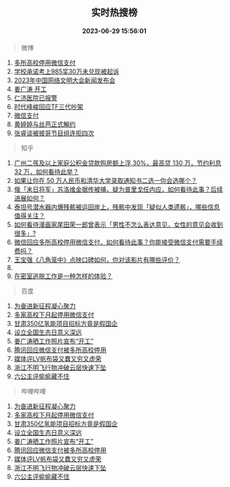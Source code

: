 <div align="center"><h2>实时热搜榜</h2><h4>2023-06-29 15:56:01</h4></div>

> 微博  

1. [多所高校停用微信支付](https://s.weibo.com/weibo?q=%23%E5%A4%9A%E6%89%80%E9%AB%98%E6%A0%A1%E5%81%9C%E7%94%A8%E5%BE%AE%E4%BF%A1%E6%94%AF%E4%BB%98%23&t=31&band_rank=1&Refer=top)<br />
2. [学校承诺考上985奖30万未兑现被起诉](https://s.weibo.com/weibo?q=%23%E5%AD%A6%E6%A0%A1%E6%89%BF%E8%AF%BA%E8%80%83%E4%B8%8A985%E5%A5%9630%E4%B8%87%E6%9C%AA%E5%85%91%E7%8E%B0%E8%A2%AB%E8%B5%B7%E8%AF%89%23&t=31&band_rank=2&Refer=top)<br />
3. [2023年中国网络文明大会新闻发布会](https://s.weibo.com/weibo?q=%232023%E5%B9%B4%E4%B8%AD%E5%9B%BD%E7%BD%91%E7%BB%9C%E6%96%87%E6%98%8E%E5%A4%A7%E4%BC%9A%E6%96%B0%E9%97%BB%E5%8F%91%E5%B8%83%E4%BC%9A%23&t=31&band_rank=3&Refer=top)<br />
4. [姜广涛 开工](https://s.weibo.com/weibo?q=%E5%A7%9C%E5%B9%BF%E6%B6%9B%20%E5%BC%80%E5%B7%A5&t=31&band_rank=4&Refer=top)<br />
5. [仁济医院已报警](https://s.weibo.com/weibo?q=%23%E4%BB%81%E6%B5%8E%E5%8C%BB%E9%99%A2%E5%B7%B2%E6%8A%A5%E8%AD%A6%23&t=31&band_rank=5&Refer=top)<br />
6. [时代峰峻回应TF三代吵架](https://s.weibo.com/weibo?q=%23%E6%97%B6%E4%BB%A3%E5%B3%B0%E5%B3%BB%E5%9B%9E%E5%BA%94TF%E4%B8%89%E4%BB%A3%E5%90%B5%E6%9E%B6%23&t=31&band_rank=6&Refer=top)<br />
7. [微信支付](https://s.weibo.com/weibo?q=%E5%BE%AE%E4%BF%A1%E6%94%AF%E4%BB%98&t=31&band_rank=7&Refer=top)<br />
8. [黄婷婷与丝芭正式解约](https://s.weibo.com/weibo?q=%23%E9%BB%84%E5%A9%B7%E5%A9%B7%E4%B8%8E%E4%B8%9D%E8%8A%AD%E6%AD%A3%E5%BC%8F%E8%A7%A3%E7%BA%A6%23&t=31&band_rank=8&Refer=top)<br />
9. [张睿谈被披哥节目组连拒四次](https://s.weibo.com/weibo?q=%23%E5%BC%A0%E7%9D%BF%E8%B0%88%E8%A2%AB%E6%8A%AB%E5%93%A5%E8%8A%82%E7%9B%AE%E7%BB%84%E8%BF%9E%E6%8B%92%E5%9B%9B%E6%AC%A1%23&t=31&band_rank=9&Refer=top)<br />

> 知乎  

1. [广州二孩及以上家庭公积金贷款购房额上浮 30%，最高贷 130 万，节约利息 32 万，如何看待此举？](https://www.zhihu.com/question/609178796)<br />
2. [如果让你在 50 万人民币和清华大学录取通知书二选一你会选哪个？](https://www.zhihu.com/question/607748095)<br />
3. [俄「末日将军」苏洛维金据传被捕，疑为普里戈任内应，如何看待此事？后续进展如何？](https://www.zhihu.com/question/609355915)<br />
4. [泰坦号潜水器内爆残骸被运回岸上，残骸中发现「疑似人类遗骸」，哪些信息值得关注？](https://www.zhihu.com/question/609334039)<br />
5. [如何看待漫画家尾田荣一郎曾表示「男性不怎么表达意见，女性的意见会收到很多」?](https://www.zhihu.com/question/607642085)<br />
6. [微信回应多所高校停用微信支付，如何看待此事？你能接受微信支付需要手续费吗？](https://www.zhihu.com/question/609374806)<br />
7. [王宝强《八角笼中》点映口碑如何，你对该影片有哪些评价？](https://www.zhihu.com/question/608000476)<br />
8. []()<br />
9. [在密室逃脱工作是一种怎样的体验？](https://www.zhihu.com/question/292922127)<br />

> 百度  

1. [为奋进新征程凝心聚力](https://www.baidu.com/s?wd=%E4%B8%BA%E5%A5%8B%E8%BF%9B%E6%96%B0%E5%BE%81%E7%A8%8B%E5%87%9D%E5%BF%83%E8%81%9A%E5%8A%9B&sa=fyb_news&rsv_dl=fyb_news)<br />
2. [多家高校下月起停用微信支付](https://www.baidu.com/s?wd=%E5%A4%9A%E5%AE%B6%E9%AB%98%E6%A0%A1%E4%B8%8B%E6%9C%88%E8%B5%B7%E5%81%9C%E7%94%A8%E5%BE%AE%E4%BF%A1%E6%94%AF%E4%BB%98&sa=fyb_news&rsv_dl=fyb_news)<br />
3. [甘肃350亿氢能项目招标方竟是假国企](https://www.baidu.com/s?wd=%E7%94%98%E8%82%83350%E4%BA%BF%E6%B0%A2%E8%83%BD%E9%A1%B9%E7%9B%AE%E6%8B%9B%E6%A0%87%E6%96%B9%E7%AB%9F%E6%98%AF%E5%81%87%E5%9B%BD%E4%BC%81&sa=fyb_news&rsv_dl=fyb_news)<br />
4. [设立全国生态日意义深远](https://www.baidu.com/s?wd=%E8%AE%BE%E7%AB%8B%E5%85%A8%E5%9B%BD%E7%94%9F%E6%80%81%E6%97%A5%E6%84%8F%E4%B9%89%E6%B7%B1%E8%BF%9C&sa=fyb_news&rsv_dl=fyb_news)<br />
5. [姜广涛晒工作照片宣布“开工”](https://www.baidu.com/s?wd=%E5%A7%9C%E5%B9%BF%E6%B6%9B%E6%99%92%E5%B7%A5%E4%BD%9C%E7%85%A7%E7%89%87%E5%AE%A3%E5%B8%83%E2%80%9C%E5%BC%80%E5%B7%A5%E2%80%9D&sa=fyb_news&rsv_dl=fyb_news)<br />
6. [腾讯回应微信支付被多所高校停用](https://www.baidu.com/s?wd=%E8%85%BE%E8%AE%AF%E5%9B%9E%E5%BA%94%E5%BE%AE%E4%BF%A1%E6%94%AF%E4%BB%98%E8%A2%AB%E5%A4%9A%E6%89%80%E9%AB%98%E6%A0%A1%E5%81%9C%E7%94%A8&sa=fyb_news&rsv_dl=fyb_news)<br />
7. [媒体评LV帆布袋又蠢又穷又虚荣](https://www.baidu.com/s?wd=%E5%AA%92%E4%BD%93%E8%AF%84LV%E5%B8%86%E5%B8%83%E8%A2%8B%E5%8F%88%E8%A0%A2%E5%8F%88%E7%A9%B7%E5%8F%88%E8%99%9A%E8%8D%A3&sa=fyb_news&rsv_dl=fyb_news)<br />
8. [浙江不明飞行物冲破云层快速下坠](https://www.baidu.com/s?wd=%E6%B5%99%E6%B1%9F%E4%B8%8D%E6%98%8E%E9%A3%9E%E8%A1%8C%E7%89%A9%E5%86%B2%E7%A0%B4%E4%BA%91%E5%B1%82%E5%BF%AB%E9%80%9F%E4%B8%8B%E5%9D%A0&sa=fyb_news&rsv_dl=fyb_news)<br />
9. [六公主评偷偷藏不住](https://www.baidu.com/s?wd=%E5%85%AD%E5%85%AC%E4%B8%BB%E8%AF%84%E5%81%B7%E5%81%B7%E8%97%8F%E4%B8%8D%E4%BD%8F&sa=fyb_news&rsv_dl=fyb_news)<br />

> 哔哩哔哩  

1. [为奋进新征程凝心聚力](https://www.baidu.com/s?wd=%E4%B8%BA%E5%A5%8B%E8%BF%9B%E6%96%B0%E5%BE%81%E7%A8%8B%E5%87%9D%E5%BF%83%E8%81%9A%E5%8A%9B&sa=fyb_news&rsv_dl=fyb_news)<br />
2. [多家高校下月起停用微信支付](https://www.baidu.com/s?wd=%E5%A4%9A%E5%AE%B6%E9%AB%98%E6%A0%A1%E4%B8%8B%E6%9C%88%E8%B5%B7%E5%81%9C%E7%94%A8%E5%BE%AE%E4%BF%A1%E6%94%AF%E4%BB%98&sa=fyb_news&rsv_dl=fyb_news)<br />
3. [甘肃350亿氢能项目招标方竟是假国企](https://www.baidu.com/s?wd=%E7%94%98%E8%82%83350%E4%BA%BF%E6%B0%A2%E8%83%BD%E9%A1%B9%E7%9B%AE%E6%8B%9B%E6%A0%87%E6%96%B9%E7%AB%9F%E6%98%AF%E5%81%87%E5%9B%BD%E4%BC%81&sa=fyb_news&rsv_dl=fyb_news)<br />
4. [设立全国生态日意义深远](https://www.baidu.com/s?wd=%E8%AE%BE%E7%AB%8B%E5%85%A8%E5%9B%BD%E7%94%9F%E6%80%81%E6%97%A5%E6%84%8F%E4%B9%89%E6%B7%B1%E8%BF%9C&sa=fyb_news&rsv_dl=fyb_news)<br />
5. [姜广涛晒工作照片宣布“开工”](https://www.baidu.com/s?wd=%E5%A7%9C%E5%B9%BF%E6%B6%9B%E6%99%92%E5%B7%A5%E4%BD%9C%E7%85%A7%E7%89%87%E5%AE%A3%E5%B8%83%E2%80%9C%E5%BC%80%E5%B7%A5%E2%80%9D&sa=fyb_news&rsv_dl=fyb_news)<br />
6. [腾讯回应微信支付被多所高校停用](https://www.baidu.com/s?wd=%E8%85%BE%E8%AE%AF%E5%9B%9E%E5%BA%94%E5%BE%AE%E4%BF%A1%E6%94%AF%E4%BB%98%E8%A2%AB%E5%A4%9A%E6%89%80%E9%AB%98%E6%A0%A1%E5%81%9C%E7%94%A8&sa=fyb_news&rsv_dl=fyb_news)<br />
7. [媒体评LV帆布袋又蠢又穷又虚荣](https://www.baidu.com/s?wd=%E5%AA%92%E4%BD%93%E8%AF%84LV%E5%B8%86%E5%B8%83%E8%A2%8B%E5%8F%88%E8%A0%A2%E5%8F%88%E7%A9%B7%E5%8F%88%E8%99%9A%E8%8D%A3&sa=fyb_news&rsv_dl=fyb_news)<br />
8. [浙江不明飞行物冲破云层快速下坠](https://www.baidu.com/s?wd=%E6%B5%99%E6%B1%9F%E4%B8%8D%E6%98%8E%E9%A3%9E%E8%A1%8C%E7%89%A9%E5%86%B2%E7%A0%B4%E4%BA%91%E5%B1%82%E5%BF%AB%E9%80%9F%E4%B8%8B%E5%9D%A0&sa=fyb_news&rsv_dl=fyb_news)<br />
9. [六公主评偷偷藏不住](https://www.baidu.com/s?wd=%E5%85%AD%E5%85%AC%E4%B8%BB%E8%AF%84%E5%81%B7%E5%81%B7%E8%97%8F%E4%B8%8D%E4%BD%8F&sa=fyb_news&rsv_dl=fyb_news)<br />
